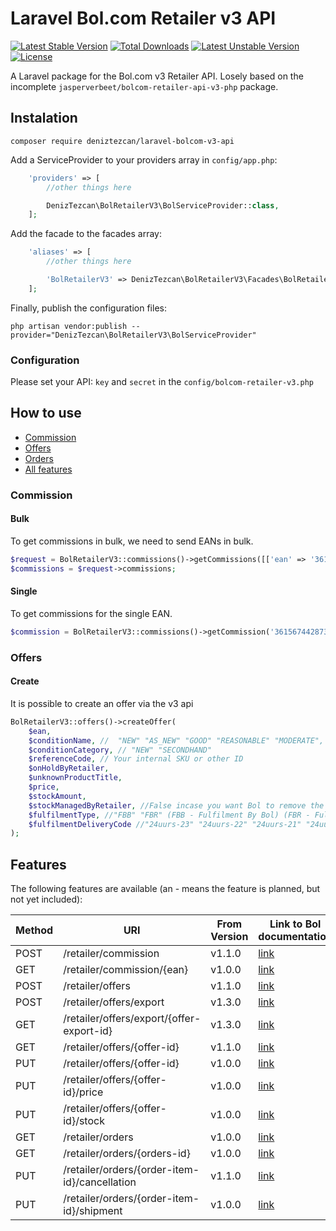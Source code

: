 # Laravel Bol.com Retailer v3 API
[![Latest Stable Version](https://poser.pugx.org/deniztezcan/laravel-bolcom-v3-api/v/stable)](https://packagist.org/packages/deniztezcan/laravel-bolcom-v3-api) 
[![Total Downloads](https://poser.pugx.org/deniztezcan/laravel-bolcom-v3-api/downloads)](https://packagist.org/packages/deniztezcan/laravel-bolcom-v3-api) 
[![Latest Unstable Version](https://poser.pugx.org/deniztezcan/laravel-bolcom-v3-api/v/unstable)](https://packagist.org/packages/deniztezcan/laravel-bolcom-v3-api) 
[![License](https://poser.pugx.org/deniztezcan/laravel-bolcom-v3-api/license)](https://packagist.org/packages/deniztezcan/laravel-bolcom-v3-api)

A Laravel package for the Bol.com v3 Retailer API. Losely based on the incomplete `jasperverbeet/bolcom-retailer-api-v3-php` package.

## Instalation
```
composer require deniztezcan/laravel-bolcom-v3-api
```

Add a ServiceProvider to your providers array in `config/app.php`:
```php
    'providers' => [
    	//other things here

    	DenizTezcan\BolRetailerV3\BolServiceProvider::class,
    ];
```

Add the facade to the facades array:
```php
    'aliases' => [
    	//other things here

    	'BolRetailerV3' => DenizTezcan\BolRetailerV3\Facades\BolRetailerV3::class,
    ];
```

Finally, publish the configuration files:
```
php artisan vendor:publish --provider="DenizTezcan\BolRetailerV3\BolServiceProvider"
```

### Configuration
Please set your API: `key` and `secret` in the `config/bolcom-retailer-v3.php`

## How to use
- [Commission](#commission)
- [Offers](#offers)
- [Orders](#orders)
- [All features](#features)

### Commission
#### Bulk
To get commissions in bulk, we need to send EANs in bulk.
```php
$request = BolRetailerV3::commissions()->getCommissions([['ean' => '3615674428738'], ['ean' => '0958054542376'], ['ean' => '1863180850327']]);
$commissions = $request->commissions;
```
#### Single
To get commissions for the single EAN.
```php
$commission = BolRetailerV3::commissions()->getCommission('3615674428738');
```

### Offers
#### Create
It is possible to create an offer via the v3 api
```php
BolRetailerV3::offers()->createOffer(
	$ean,
	$conditionName, //  "NEW" "AS_NEW" "GOOD" "REASONABLE" "MODERATE",
	$conditionCategory, // "NEW" "SECONDHAND"
	$referenceCode, // Your internal SKU or other ID
	$onHoldByRetailer,
	$unknownProductTitle, 
	$price,
	$stockAmount,
	$stockManagedByRetailer, //False incase you want Bol to remove the stock automatically from their system based on orders
	$fulfilmentType, //"FBB" "FBR" (FBB - Fulfilment By Bol) (FBR - Fulfilment by Retailer)
	$fulfilmentDeliveryCode //"24uurs-23" "24uurs-22" "24uurs-21" "24uurs-20" "24uurs-19" "24uurs-18" "24uurs-17" "24uurs-16" "24uurs-15" "24uurs-14" "24uurs-13" "24uurs-12" "1-2d" "2-3d" "3-5d" "4-8d" "1-8d" "MijnLeverbelofte" 
);
```

## Features
The following features are available (an - means the feature is planned, but not yet included):


Method | URI | From Version | Link to Bol documentation
--- | --- | --- | ---
POST | /retailer/commission | v1.1.0 | [link](https://api.bol.com/retailer/public/redoc/v3#operation/get-commissions)
GET | /retailer/commission/{ean} | v1.0.0 | [link](https://api.bol.com/retailer/public/redoc/v3#operation/get-commission)
POST | /retailer/offers | v1.1.0 | [link](https://api.bol.com/retailer/public/redoc/v3#operation/post-offer)
POST | /retailer/offers/export | v1.3.0 | [link](https://api.bol.com/retailer/public/redoc/v3#operation/post-offer-export)
GET | /retailer/offers/export/{offer-export-id} | v1.3.0 | [link](https://api.bol.com/retailer/public/redoc/v3#operation/get-offer-export)
GET | /retailer/offers/{offer-id} | v1.1.0 | [link](https://api.bol.com/retailer/public/redoc/v3#operation/get-offer)
PUT | /retailer/offers/{offer-id} | v1.0.0 | [link](https://api.bol.com/retailer/public/redoc/v3#operation/put-offer)
PUT | /retailer/offers/{offer-id}/price | v1.0.0 | [link](https://api.bol.com/retailer/public/redoc/v3#operation/update-offer-price)
PUT | /retailer/offers/{offer-id}/stock | v1.0.0 | [link](https://api.bol.com/retailer/public/redoc/v3#operation/update-offer-stock)
GET | /retailer/orders | v1.0.0 | [link](https://api.bol.com/retailer/public/redoc/v3#operation/get-orders)
GET | /retailer/orders/{orders-id} | v1.0.0 | [link](https://api.bol.com/retailer/public/redoc/v3#operation/get-order)
PUT | /retailer/orders/{order-item-id}/cancellation | v1.1.0 | [link](https://api.bol.com/retailer/public/redoc/v3#operation/cancel-order)
PUT | /retailer/orders/{order-item-id}/shipment | v1.0.0 | [link](https://api.bol.com/retailer/public/redoc/v3#operation/ship-order-item)
